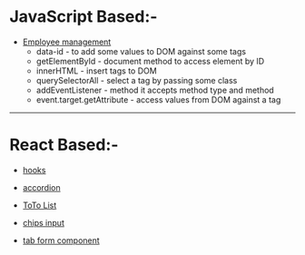 # JavaScript Based:-

- [Employee management](https://codesandbox.io/p/sandbox/employee-management-5n37xx)
    - data-id - to add some values to DOM against some tags
    - getElementById - document method to access element by ID
    - innerHTML - insert tags to DOM
    - querySelectorAll - select a tag by passing some class
    - addEventListener - method it accepts method type and method
    - event.target.getAttribute - access values from DOM against a tag

---

# React Based:-

- [hooks](https://codesandbox.io/p/sandbox/vj2tft)

- [accordion](https://codesandbox.io/p/sandbox/accordion-l9q2g8)

- [ToTo List](https://codesandbox.io/p/sandbox/todo-list-kt6r49)

- [chips input](https://codesandbox.io/p/sandbox/chips-input-7gqj83)

- [tab form component](https://codesandbox.io/p/sandbox/tab-form-component-y85c7d)